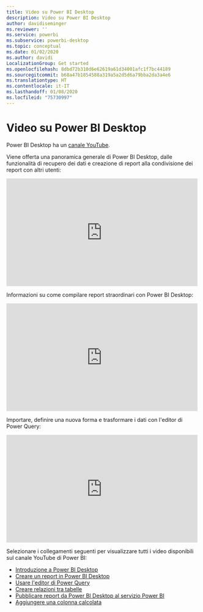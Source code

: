 ```yaml
---
title: Video su Power BI Desktop
description: Video su Power BI Desktop
author: davidiseminger
ms.reviewer: ''
ms.service: powerbi
ms.subservice: powerbi-desktop
ms.topic: conceptual
ms.date: 01/02/2020
ms.author: davidi
LocalizationGroup: Get started
ms.openlocfilehash: 8dbd72b310d6e62619a61d34001afc1f7bc44189
ms.sourcegitcommit: b68a47b1854588a319a5a2d5d6a79bba2da3a4e6
ms.translationtype: HT
ms.contentlocale: it-IT
ms.lasthandoff: 01/08/2020
ms.locfileid: "75730997"
---
```

# <a name="power-bi-desktop-videos"></a>Video su Power BI Desktop

Power BI Desktop ha un [canale YouTube](https://www.youtube.com/playlist?list=PL1N57mwBHtN2q1WbU5O29rrn_A0lkVv9p).

Viene offerta una panoramica generale di Power BI Desktop, dalle funzionalità di recupero dei dati e creazione di report alla condivisione dei report con altri utenti: 

<iframe width="500" height="281" src="https://www.youtube.com/embed/Qgam9M8I0xA" frameborder="0" allowfullscreen></iframe>

Informazioni su come compilare report straordinari con Power BI Desktop:

<iframe width="500" height="281" src="https://www.youtube.com/embed/IMAsitQ2cAc" frameborder="0" allowfullscreen></iframe> 

Importare, definire una nuova forma e trasformare i dati con l'editor di Power Query:

<iframe width="500" height="281" src="https://www.youtube.com/embed/ByIUx-HmQbw" frameborder="0" allowfullscreen></iframe> 

Selezionare i collegamenti seguenti per visualizzare tutti i video disponibili sul canale YouTube di Power BI:

- [Introduzione a Power BI Desktop](https://www.youtube.com/watch?v=Qgam9M8I0xA)
- [Creare un report in Power BI Desktop](https://www.youtube.com/watch?v=IMAsitQ2cAc)
- [Usare l'editor di Power Query](https://www.youtube.com/watch?v=ByIUx-HmQbw)
- [Creare relazioni tra tabelle](https://www.youtube.com/watch?v=fVW4MCr0APA)
- [Pubblicare report da Power BI Desktop al servizio Power BI](https://www.youtube.com/watch?v=ObwsFdC9e94)
- [Aggiungere una colonna calcolata](https://www.youtube.com/watch?v=62mLfiNcqVM)
